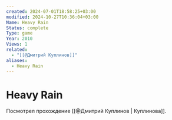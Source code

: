 ```yaml
---
created: 2024-07-01T18:58:25+03:00
modified: 2024-10-27T10:36:04+03:00
Name: Heavy Rain
Status: complete
Type: game
Year: 2010
Views: 1
related:
  - "[[@Дмитрий Куплинов]]"
aliases:
  - Heavy Rain
---
```


# Heavy Rain

Посмотрел прохождение [[@Дмитрий Куплинов | Куплинова]].
